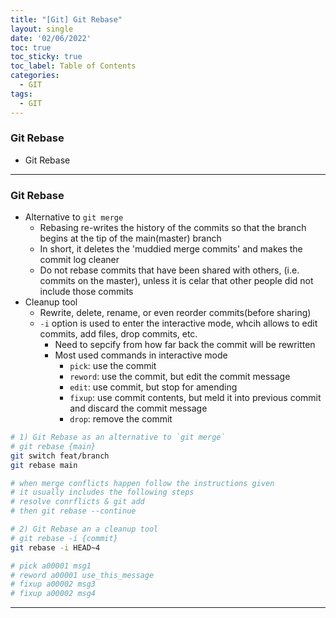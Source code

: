 ```yaml
---
title: "[Git] Git Rebase"
layout: single
date: '02/06/2022'
toc: true
toc_sticky: true
toc_label: Table of Contents
categories:
  - GIT
tags:
  - GIT
---
```


### Git Rebase
* Git Rebase

---

### Git Rebase
* Alternative to `git merge`
  * Rebasing re-writes the history of the commits so that the branch begins at the tip of the main(master) branch
  * In short, it deletes the 'muddied merge commits' and makes the commit log cleaner
  * Do not rebase commits that have been shared with others, (i.e. commits on the master), unless it is celar that other people did not include those commits
* Cleanup tool
  * Rewrite, delete, rename, or even reorder commits(before sharing)
  * `-i` option is used to enter the interactive mode, whcih allows to edit commits, add files, drop commits, etc.
    * Need to sepcify from how far back the commit will be rewritten
    * Most used commands in interactive mode
      * `pick`: use the commit
      * `reword`: use the commit, but edit the commit message
      * `edit`: use commit, but stop for amending
      * `fixup`: use commit contents, but meld it into previous commit and discard the commit message
      * `drop`: remove the commit

```bash
# 1) Git Rebase as an alternative to `git merge`
# git rebase {main}
git switch feat/branch
git rebase main

# when merge conflicts happen follow the instructions given
# it usually includes the following steps
# resolve conrflicts & git add 
# then git rebase --continue

# 2) Git Rebase an a cleanup tool
# git rebase -i {commit}
git rebase -i HEAD~4

# pick a00001 msg1
# reword a00001 use_this_message
# fixup a00002 msg3
# fixup a00002 msg4
```

---
